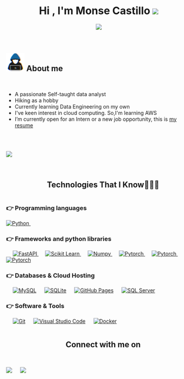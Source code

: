<h1 align="center"><b>Hi , I'm Monse Castillo </b><img src="https://media.giphy.com/media/hvRJCLFzcasrR4ia7z/giphy.gif" width="35"></h1>
<!--  -->
<p align="center">
   <a href="https://github.com/DenverCoder1/readme-typing-svg"><img src="https://readme-typing-svg.herokuapp.com?font=Time+New+Roman&color=cyan&size=25&center=true&vCenter=true&width=600&height=100&lines=Wecome+to+my+Git+Hub..&hearts;++;Self-taught+data+analyst,;Degree+in+Physics+and+Mathematics,;Active+Learner/Researcher,;Love+to+learn+new+stuffs..<3"></a>
</p>

<br>
	
## <picture><img src = "https://github.com/0xAbdulKhalid/0xAbdulKhalid/raw/main/assets/mdImages/about_me.gif" width = 50px></picture> **About me**

<br>

- A passionate Self-taught data analyst 
- Hiking as a hobby
- Currently learning Data Engineering on my own
- I've keen interest in cloud computing. So,I'm learning AWS
- I’m currently open for an Intern or a new job opportunity, this is [my resume]()

<br><br>

<img src="https://user-images.githubusercontent.com/73097560/115834477-dbab4500-a447-11eb-908a-139a6edaec5c.gif"><br><br>

<!--h1 without bottom border-->
<div id="user-content-toc">
  <ul align="center">
    <summary><h2 style="display: inline-block">Technologies That I Know👨🏻‍💻</h2></summary>
  </ul>
</div>
<!--tech stack icons-->

### 👉 Programming languages

<p align="left"> 
  
  <a href="https://python.org/">
    <img alt="Python" src="https://img.shields.io/badge/Python-FFD43B?style=for-the-badge&logo=python&logoColor=darkgreen"/>
  </a>
  &emsp;

</p>

### 👉 Frameworks and python libraries
<p align="left"> 
&emsp;
  <a href="https://fastapi.tiangolo.com/" target="_blank"> 
   <img alt="FastAPI" src="https://img.shields.io/badge/FastAPI-brightgreen?style=for-the-badge&logo=fastapi&logoColor=%23000000&logoSize=auto&labelColor=%23009688&color=%23009688">
  </a>   
  &emsp;
  <a href="https://scikit-learn.org/" target="_blank">
    <img alt="Scikit Learn" src="https://img.shields.io/badge/scikit_learn-F7931E?style=for-the-badge&logo=scikit-learn&logoColor=white">
  </a> 
   &emsp;
  <a href="https://numpy.org/" target="_blank"> 
    <img alt="Numpy" src="https://img.shields.io/badge/Numpy-brightgreen?style=for-the-badge&logo=numpy&logoColor=%23000000&logoSize=auto&labelColor=%2300A3E0&color=%2300A3E0"/>
  </a>
  &emsp;
  <a href="https://pandas.pydata.org/" target="_blank"> 
    <img alt="Pytorch" src="https://img.shields.io/badge/Pandas-brightgreen?style=for-the-badge&logo=pandas&logoColor=%23000000&logoSize=auto&labelColor=%23139C5A&color=%23139C5A"/>
  </a>
&emsp;
  <a href="https://matplotlib.org/" target="_blank"> 
    <img alt="Pytorch" src="https://img.shields.io/badge/Matplotlib-brightgreen?style=for-the-badge&logo=pandas&logoColor=%23000000&logoSize=auto&labelColor=%23512BD4&color=%23512BD4"/>
  </a>
&emsp;
  <a href="https://seaborn.pydata.org/" target="_blank"> 
    <img alt="Pytorch" src="https://img.shields.io/badge/Seaborn-brightgreen?style=for-the-badge&logo=seaborn&logoColor=%23000000&logoSize=auto&labelColor=%23EC1C24&color=%23EC1C24"/>

  </a>
	
</p>

### 👉 Databases & Cloud Hosting
<p align="left">
  &emsp;
    <a href="https://www.mysql.com/"><img alt="MySQL" src="https://img.shields.io/badge/MySQL-00000F?style=for-the-badge&logo=mysql&logoColor=white"></a>
  &emsp;
    <a href="https://www.sqlite.org/"><img alt="SQLite" src ="https://img.shields.io/badge/SQLite-07405E?style=for-the-badge&logo=sqlite&logoColor=white"/></a>
  &emsp;
    <a href="https://www.github.com"><img alt="GitHub Pages" src="https://img.shields.io/badge/GitHub-100000?style=for-the-badge&logo=github&logoColor=white"></a>
  &emsp;
<a href="https://firebase.google.com/"><img alt="SQL Server" src ="https://img.shields.io/badge/SQL--Server-brightgreen?style=for-the-badge&logo=microsoftsqlserver&logoSize=auto&labelColor=%23FD5750&color=%23FD5750">
</a>
 </p>

 ### 👉 Software & Tools
 
<p>
  &emsp;
    <a href="#"><img alt="Git" src="https://img.shields.io/badge/Git-F05032?style=for-the-badge&logo=git&logoColor=white"></a>
  &emsp;
    <a href="#"><img alt="Visual Studio Code" src="https://img.shields.io/badge/Visual_Studio_Code-0078D4?style=for-the-badge&logo=visual%20studio%20code&logoColor=white"></a>
  &emsp;
   <a href="#"><img alt="Docker" src="https://img.shields.io/badge/Docker-2CA5E0?style=for-the-badge&logo=docker&logoColor=white"></a>
     &emsp;
 </p>

<!--h1 without bottom border-->

<!--h1 without bottom border-->
<div id="user-content-toc">
  <ul align="center">
    <summary><h2 style="display: inline-block">Connect with me on</h2></summary>
  </ul>
</div>

<br>	
<a target="_blank" href="www.linkedin.com/in/monserrat-castillo-638a20265"><img src="https://img.shields.io/badge/-LinkedIn-0077B5?style=for-the-badge&logo=Linkedin&logoColor=white"></img></a>
&emsp;
<a target="_blank" href="monsegomcas@gmail.com"
><img src="https://img.shields.io/badge/-Gmail-D14836?style=for-the-badge&logo=Gmail&logoColor=white"></img></a>

<br>




